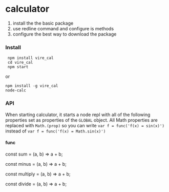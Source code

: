 <!-- this is readme.md file for my package  -->
# calculator
1. install the the basic package
2. use redline command and configure is methods
3. configure the best way to download the package


### Install
     npm install vire_cal
     cd vire_cal
     npm start

or

    npm install -g vire_cal
    node-calc

### API

When starting calculator, it starts a node repl with all of the following properties set as properties of the `GLOBAL` object.
All Math properties are replaced with `Math.(prop)` so you can write `var f = func('f(x) = sin(x)')` instead of `var f = func('f(x) = Math.sin(x)')`

#### func

const sum = (a, b) => a + b;

const minus = (a, b) => a + b;

const multiply = (a, b) =>  a + b;

const divide = (a, b) => a + b;
  
